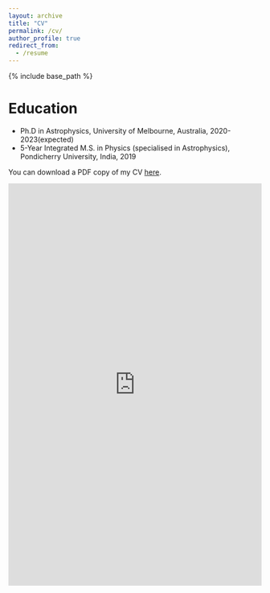 ```yaml
---
layout: archive
title: "CV"
permalink: /cv/
author_profile: true
redirect_from:
  - /resume
---
```


{% include base_path %}

Education
======
* Ph.D in Astrophysics, University of Melbourne, Australia, 2020-2023(expected)
* 5-Year Integrated M.S. in Physics (specialised in Astrophysics), Pondicherry University, India, 2019

You can download a PDF copy of my CV [here](https://www.dropbox.com/scl/fi/4yekbmfot9ycls2t3wac1/Balu_Sreedhar_CV.pdf).

<iframe src="https://www.dropbox.com/scl/fi/4yekbmfot9ycls2t3wac1/Balu_Sreedhar_CV.pdf?rlkey=mpdo16cvu813xjhrqfbnxfna0&dl=0" width="100%" height="800" frameborder="no" border="0" marginwidth="0" marginheight="0"></iframe>

